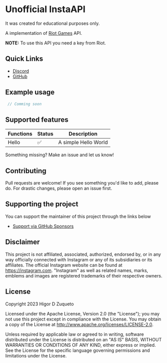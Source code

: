 # Unofficial InstaAPI

It was created for educational purposes only.

A implementation of [Riot Games](https://developer.riotgames.com/) API.

**NOTE:** To use this API you need a key from Riot.

## Quick Links

* [Discord](https://discord.gg/PJekRSanZb)
* [GitHub](https://github.com/higordiasz/lolinfo-backend)

## Example usage

```js
 // Comming soon
```

## Supported features

| Functions  | Status | Description |
| ------------- | ------------- | ------------- |
| Hello | ✅  | A simple Hello World |

Something missing? Make an issue and let us know!

## Contributing

Pull requests are welcome! If you see something you'd like to add, please do. For drastic changes, please open an issue first.

## Supporting the project

You can support the maintainer of this project through the links below

- [Support via GitHub Sponsors](https://github.com/sponsors/higordiasz)

## Disclaimer

This project is not affiliated, associated, authorized, endorsed by, or in any way officially connected with Instagram or any of its subsidiaries or its affiliates. The official Instagram website can be found at https://instagram.com. "Instagram" as well as related names, marks, emblems and images are registered trademarks of their respective owners.

## License

Copyright 2023 Higor D Zuqueto

Licensed under the Apache License, Version 2.0 (the "License");
you may not use this project except in compliance with the License.
You may obtain a copy of the License at http://www.apache.org/licenses/LICENSE-2.0.

Unless required by applicable law or agreed to in writing, software
distributed under the License is distributed on an "AS IS" BASIS,
WITHOUT WARRANTIES OR CONDITIONS OF ANY KIND, either express or implied.
See the License for the specific language governing permissions and
limitations under the License.
